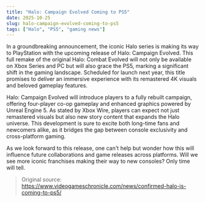 ```yaml
---
title: "Halo: Campaign Evolved Coming to PS5"
date: 2025-10-25
slug: halo-campaign-evolved-coming-to-ps5
tags: ["Halo", "PS5", "gaming news"]
---
```


In a groundbreaking announcement, the iconic Halo series is making its way to PlayStation with the upcoming release of Halo: Campaign Evolved. This full remake of the original Halo: Combat Evolved will not only be available on Xbox Series and PC but will also grace the PS5, marking a significant shift in the gaming landscape. Scheduled for launch next year, this title promises to deliver an immersive experience with its remastered 4K visuals and beloved gameplay features.

Halo: Campaign Evolved will introduce players to a fully rebuilt campaign, offering four-player co-op gameplay and enhanced graphics powered by Unreal Engine 5. As stated by Xbox Wire, players can expect not just remastered visuals but also new story content that expands the Halo universe. This development is sure to excite both long-time fans and newcomers alike, as it bridges the gap between console exclusivity and cross-platform gaming.

As we look forward to this release, one can't help but wonder how this will influence future collaborations and game releases across platforms. Will we see more iconic franchises making their way to new consoles? Only time will tell.
> Original source: https://www.videogameschronicle.com/news/confirmed-halo-is-coming-to-ps5/